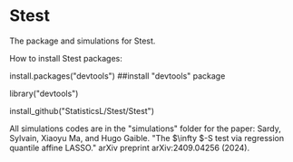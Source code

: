 # Stest
The package and simulations for Stest.

How to install Stest packages:

install.packages("devtools") ##install "devtools" package

library("devtools")

install_github("StatisticsL/Stest/Stest")



All simulations codes are in the "simulations" folder for the paper:
Sardy, Sylvain, Xiaoyu Ma, and Hugo Gaible. "The $\infty $-S test via regression quantile affine LASSO." arXiv preprint arXiv:2409.04256 (2024).
